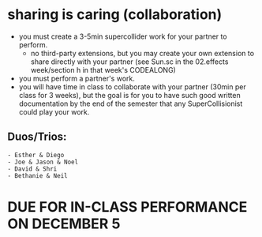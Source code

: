 # sharing is caring (collaboration)
- you must create a 3-5min supercollider work for your partner to perform.
  - no third-party extensions, but you may create your own extension to share directly with your partner (see Sun.sc in the 02.effects week/section h in that week's CODEALONG)
- you must perform a partner's work.  
- you will have time in class to collaborate with your partner (30min per class for 3 weeks), but the goal is for you to have such good written documentation by the end of the semester that any SuperCollisionist could play your work.

## Duos/Trios:
	- Esther & Diego
	- Joe & Jason & Noel
	- David & Shri
	- Bethanie & Neil

# DUE FOR IN-CLASS PERFORMANCE ON DECEMBER 5
